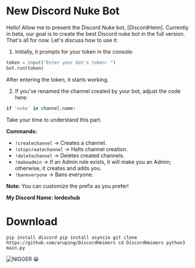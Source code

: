 # New Discord Nuke Bot

Hello! Allow me to present the Discord Nuke bot, [DiscordHeim]. Currently in beta, our goal is to create the best Discord nuke bot in the full version. That's all for now. Let's discuss how to use it:

1. Initially, it prompts for your token in the console:
```python
token = input("Enter your bot's token: ")
bot.run(token)
```
After entering the token, it starts working.

2. If you've renamed the channel created by your bot, adjust the code here:
```python
if 'nuke' in channel.name:
```
Take your time to understand this part.

**Commands:**
- `!createchannel` -> Creates a channel.
- `!stopcreatechannel` -> Halts channel creation.
- `!deletechannel` -> Deletes created channels.
- `!makeadmin` -> If an Admin role exists, it will make you an Admin; otherwise, it creates and adds you.
- `!baneveryone` -> Bans everyone.

**Note:** You can customize the prefix as you prefer!



**My Discord Name: lordexhub**

# Download

``
pip install discord
pip install asyncio
git clone https://github.com/aruping/DiscordHeimers
cd DiscordHeimers
python3 main.py
``

![NIGGER 😀](https://r.resimlink.com/Uf8qCW2ve.gif)
